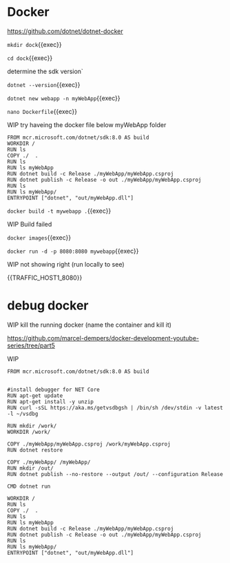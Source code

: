 # Docker

https://github.com/dotnet/dotnet-docker

`mkdir dock`{{exec}}

`cd dock`{{exec}}

determine the sdk version`

`dotnet --version`{{exec}}

`dotnet new webapp -n myWebApp`{{exec}}

`nano Dockerfile`{{exec}}

WIP try haveing the docker file below myWebApp folder


```
FROM mcr.microsoft.com/dotnet/sdk:8.0 AS build
WORKDIR /
RUN ls
COPY ./  .
RUN ls
RUN ls myWebApp
RUN dotnet build -c Release ./myWebApp/myWebApp.csproj
RUN dotnet publish -c Release -o out ./myWebApp/myWebApp.csproj
RUN ls
RUN ls myWebApp/
ENTRYPOINT ["dotnet", "out/myWebApp.dll"]
```

`docker build -t mywebapp .`{{exec}}

WIP Build failed

`docker images`{{exec}}

`docker run -d -p 8080:8080 mywebapp`{{exec}}

WIP not showing right (run locally to see)

{{TRAFFIC_HOST1_8080}}

# debug docker

WIP kill the running docker (name the container and kill it)

https://github.com/marcel-dempers/docker-development-youtube-series/tree/part5

WIP

```
FROM mcr.microsoft.com/dotnet/sdk:8.0 AS build


#install debugger for NET Core
RUN apt-get update
RUN apt-get install -y unzip
RUN curl -sSL https://aka.ms/getvsdbgsh | /bin/sh /dev/stdin -v latest -l ~/vsdbg

RUN mkdir /work/
WORKDIR /work/

COPY ./myWebApp/myWebApp.csproj /work/myWebApp.csproj
RUN dotnet restore

COPY ./myWebApp/ /myWebApp/
RUN mkdir /out/
RUN dotnet publish --no-restore --output /out/ --configuration Release

CMD dotnet run

WORKDIR /
RUN ls
COPY ./  .
RUN ls
RUN ls myWebApp
RUN dotnet build -c Release ./myWebApp/myWebApp.csproj
RUN dotnet publish -c Release -o out ./myWebApp/myWebApp.csproj
RUN ls
RUN ls myWebApp/
ENTRYPOINT ["dotnet", "out/myWebApp.dll"]
```




